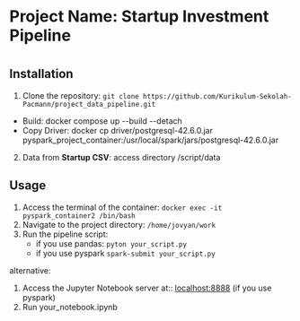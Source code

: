 # Project Name: Startup Investment Pipeline
#

## Installation
1. Clone the repository: `git clone https://github.com/Kurikulum-Sekolah-Pacmann/project_data_pipeline.git`
  - Build: docker compose up --build --detach
  - Copy Driver: docker cp driver/postgresql-42.6.0.jar pyspark_project_container:/usr/local/spark/jars/postgresql-42.6.0.jar
2. Data from  **Startup CSV**: access directory /script/data

## Usage
1. Access the terminal of the container: `docker exec -it pyspark_container2 /bin/bash `
2. Navigate to the project directory: `/home/jovyan/work`
3. Run the pipeline script:
   - if you use pandas: `pyton your_script.py`
    - if you use pyspark `spark-submit your_script.py`

alternative:
1. Access the Jupyter Notebook server at:: [localhost:8888](http://localhost:8888/) (if you use pyspark)
2. Run your_notebook.ipynb
